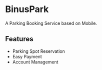 # BinusPark
A Parking Booking Service based on Mobile.

## Features
- Parking Spot Reservation
- Easy Payment
- Account Management
